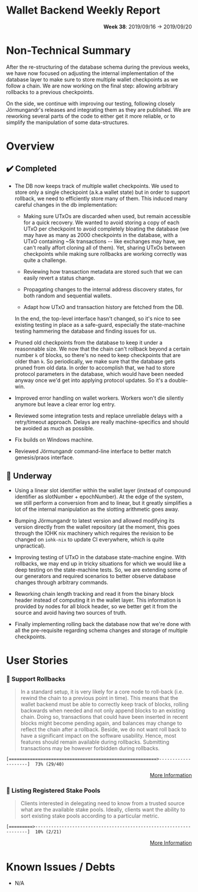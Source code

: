 # Wallet Backend Weekly Report

<p align="right">
  <strong>Week 38</strong>: 2019/09/16 → 2019/09/20
</p>

# Non-Technical Summary

After the re-structuring of the database schema during the previous weeks, we have 
now focused on adjusting the internal implementation of the database layer to make
sure to store multiple wallet checkpoints as we follow a chain. We are now working
on the final step: allowing arbitrary rollbacks to a previous checkpoints. 

On the side, we continue with improving our testing, following closely 
Jörmungandr's releases and integrating them as they are published. We are reworking
several parts of the code to either get it more reliable, or to simplify the
manipulation of some data-structures. 

# Overview

## :heavy_check_mark: Completed

- The DB now keeps track of multiple wallet checkpoints. We used to store only
  a single checkpoint (a.k.a wallet state) but in order to support rollback, we
  need to efficiently store many of them. This induced many careful changes in
  the db implementation: 

    - Making sure UTxOs are discarded when used, but remain accessible for a 
      quick recovery. We wanted to avoid storing a copy of each UTxO per 
      checkpoint to avoid completely bloating the database (we may have as 
      many as 2000 checkpoints in the database, with a UTxO containing ~5k 
      transactions -- like exchanges may have, we can't really affort cloning
      all of them). Yet, sharing UTxOs between checkpoints while making sure
      rollbacks are working correctly was quite a challenge.

    - Reviewing how transaction metadata are stored such that we can easily 
      revert a status change.

    - Propagating changes to the internal address discovery states, for both
      random and sequential wallets.

    - Adapt how UTxO and transaction history are fetched from the DB. 

  In the end, the top-level interface hasn't changed, so it's nice to see 
  existing testing in place as a safe-guard, especially the state-machine testing
  hammering the database and finding issues for us. 

- Pruned old checkpoints from the database to keep it under a reasonnable size.
  We now that the chain can't rollback beyond a certain number `k` of blocks, so 
  there's no need to keep checkpoints that are older than `k`. So periodically, we
  make sure that the database gets pruned from old data. In order to accomplish 
  that, we had to store protocol parameters in the database, which would have been
  needed anyway once we'd get into applying protocol updates. So it's a double-win.
  
- Improved error handling on wallet workers. Workers won't die silently anymore but
  leave a clear error log entry.

- Reviewed some integration tests and replace unreliable delays with
  a retry/timeout approach. Delays are really machine-specifics and
  should be avoided as much as possible.

- Fix builds on Windows machine.

- Reviewed Jörmungandr command-line interface to better match genesis/praos
  interface.

## :construction: Underway

- Using a linear slot identifier within the wallet layer (instead of compound 
  identifier as slotNumber + epochNumber). At the edge of the system, we still
  perform a conversion from and to linear, but it greatly simplifies a lot of
  the internal manipulation as the slotting arithmetic goes away.

- Bumping Jörmungandr to latest version and allowed modifying its version directly
  from the wallet repository (at the moment, this goes through the IOHK nix
  machinery which requires the revision to be changed on `iohk-nix` to update
  CI everywhere, which is quite unpractical).

- Improving testing of UTxO in the database state-machine engine. With rollbacks,
  we may end up in tricky situations for which we would like a deep testing on
  the state-machine tests. So, we are extending some of our generators and 
  required scenarios to better observe database changes through arbitrary commands.

- Reworking chain length tracking and read it from the binary block header instead
  of computing it in the wallet layer. This information is provided by nodes for
  all block header, so we better get it from the source and avoid having two sources
  of truth.

- Finally implementing rolling back the database now that we're done with all the
  pre-requisite regarding schema changes and storage of multiple checkpoints. 


# User Stories

### :hammer: Support Rollbacks

> In a standard setup, it is very likely for a core node to roll-back (i.e.
> rewind the chain to a previous point in time). This means that the wallet
> backend must be able to correctly keep track of blocks, rolling backwards
> when needed and not only append blocks to an existing chain. Doing so,
> transactions that could have been inserted in recent blocks might become
> pending again, and balances may change to reflect the chain after a rollback.
> Beside, we do not want roll back to have a significant impact on the software
> usability. Hence, most features should remain available during rollbacks.
> Submitting transactions may be however forbidden during rollbacks.

```
[========================================================>--------------------]  73% (29/40)
```

<p align="right">
  <a target="_blank" href="https://github.com/input-output-hk/cardano-wallet/milestone/25">More Information</a>
</p>

### :hammer: Listing Registered Stake Pools

> Clients interested in delegating need to know from a trusted source what are
> the available stake pools. Ideally, clients want the ability to sort existing
> stake pools according to a particular metric. 

```
[=========>-------------------------------------------------------------------]  10% (2/21)
```

<p align="right">
  <a target="_blank" href="https://github.com/input-output-hk/cardano-wallet/milestone/28">More Information</a>
</p>


# Known Issues / Debts

- N/A
